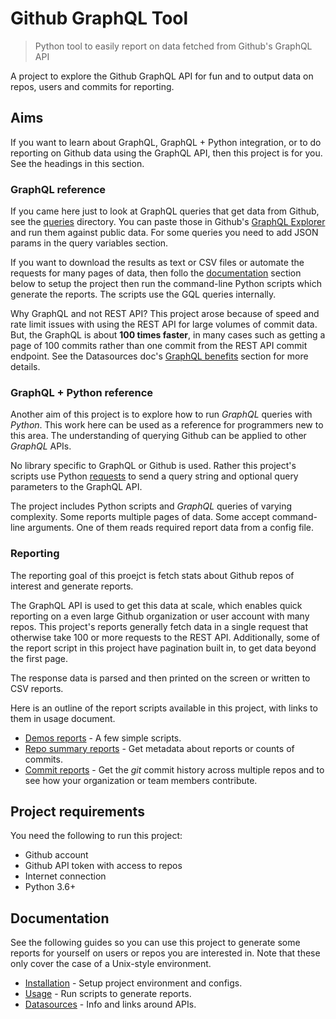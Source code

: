 # Github GraphQL Tool
> Python tool to easily report on data fetched from Github's GraphQL API

A project to explore the Github GraphQL API for fun and to output data on repos, users and commits for reporting. 


## Aims

If you want to learn about GraphQL, GraphQL + Python integration, or to do reporting on Github data using the GraphQL API, then this project is for you. See the headings in this section.


### GraphQL reference

If you came here just to look at GraphQL queries that get data from Github, see the [queries](/ghgql/queries) directory. You can paste those in Github's [GraphQL Explorer](https://developer.github.com/v4/explorer/) and run them against public data. For some queries you need to add JSON params in the query variables section.

If you want to download the results as text or CSV files or automate the requests for many pages of data, then follo the [documentation](#documentation) section below to setup the project then run the command-line Python scripts which generate the reports. The scripts use the GQL queries internally.

Why GraphQL and not REST API? This project arose because of speed and rate limit issues with using the REST API for large volumes of commit data. But, the GraphQL is about **100 times faster**, in many cases such as getting a page of 100 commits rather than one commit from the REST API commit endpoint. See the Datasources doc's [GraphQL benefits](/docs/datasources.md#graphql-benefits) section for more details.

### GraphQL + Python reference

Another aim of this project is to explore how to run _GraphQL_ queries with _Python_. This work here can be used as a reference for programmers new to this area. The understanding of querying Github can be applied to other _GraphQL_ APIs.

No library specific to GraphQL or Github is used. Rather this project's scripts use Python [requests](https://requests.kennethreitz.org/en/master/) to send a query string and optional query parameters to the GraphQL API.

The project includes Python scripts and _GraphQL_ queries of varying complexity. Some reports multiple pages of data. Some accept command-line arguments. One of them reads required report data from a config file.

### Reporting

The reporting goal of this proejct is fetch stats about Github repos of interest and generate reports.

The GraphQL API is used to get this data at scale, which enables quick reporting on a even large Github organization or user account with many repos. This project's reports generally fetch data in a single request that otherwise take 100 or more requests to the REST API. Additionally, some of the report script in this project have pagination built in, to get data beyond the first page.

The response data is parsed and then printed on the screen or written to CSV reports.

Here is an outline of the report scripts available in this project, with links to them in usage document.

- [Demos reports](/docs/usage.md#demo-reports) - A few simple scripts.
- [Repo summary reports](/docs/usage.md#repo-summary-reports) - Get metadata about reports or counts of commits.
- [Commit reports](/docs/usage.md#commit-reports) - Get the _git_ commit history across multiple repos and to see how your organization or team members contribute.


## Project requirements

You need the following to run this project:

- Github account
- Github API token with access to repos
- Internet connection
- Python 3.6+


## Documentation

See the following guides so you can use this project to generate some reports for yourself on users or repos you are interested in. Note that these only cover the case of a Unix-style environment.

- [Installation](/docs/installation.md) - Setup project environment and configs.
- [Usage](/docs/usage.md) - Run scripts to generate reports.
- [Datasources](/docs/datasources.md) - Info and links around APIs.
